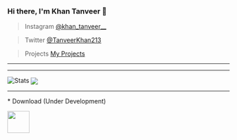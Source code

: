 ### Hi there, I'm Khan Tanveer 👋


>Instagram <a href="https://www.instagram.com/khan_tanveer__/" target="_blank">@khan_tanveer__</a>

>Twitter <a href="https://twitter.com/TanveerKhan213" target="_blank">@TanveerKhan213</a>

>Projects <a href="https://tanveer-projects.web.app" target="_blank">My Projects</a>
<hr>
<hr>

<img src="https://github-readme-stats.vercel.app/api?username=khantanveer7&&show_icons=true&title_color=ffffff&icon_color=bb2acf&text_color=daf7dc&bg_color=151515" alt="Stats">

<a href="https://github.com/khantanveer7">
  <img align="center" src="https://github-readme-stats.vercel.app/api/top-langs/?username=khantanveer7&theme=light&hide_langs_below=1" />
</a>


<hr>
* Download (Under Development) 


[<img align="center" width="50" height="50" src="https://ssl.gstatic.com/images/branding/product/2x/hh_drive_96dp.png"/>](https://drive.google.com/uc?id=1aw8MBu32DxclSHZ3LUeneT_L_8BS9a5a&export=download)


